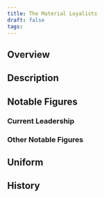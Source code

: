 ```yaml
---
title: The Material Loyalists
draft: false
tags:
---
```

## Overview

## Description

## Notable Figures

### Current Leadership

### Other Notable Figures 
## Uniform

## History
